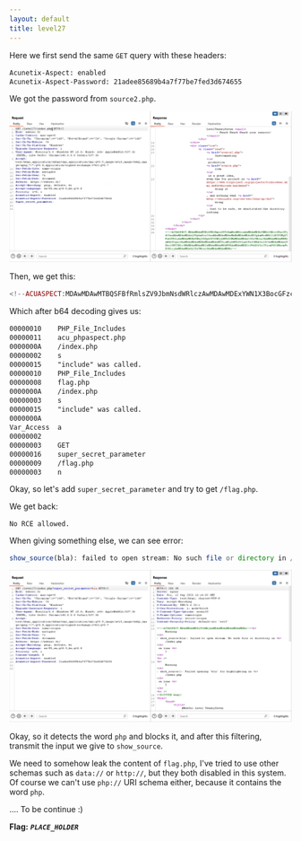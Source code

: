 ```yaml
---
layout: default
title: level27
---
```


Here we first send the same `GET` query with these headers:
```
Acunetix-Aspect: enabled
Acunetix-Aspect-Password: 21adee85689b4a7f77be7fed3d674655
```
We got the password from `source2.php`.

![Acunetix data](./images/level27_stage1.png)

Then, we get this:
```php
<!--ACUASPECT:MDAwMDAwMTBQSFBfRmlsZV9JbmNsdWRlczAwMDAwMDExYWN1X3BocGFzcGVjdC5waHAwMDAwMDAwQS9pbmRleC5waHAwMDAwMDAwMnMwMDAwMDAxNSJpbmNsdWRlIiB3YXMgY2FsbGVkLjAwMDAwMDEwUEhQX0ZpbGVfSW5jbHVkZXMwMDAwMDAwOGZsYWcucGhwMDAwMDAwMEEvaW5kZXgucGhwMDAwMDAwMDNzMDAwMDAwMTUiaW5jbHVkZSIgd2FzIGNhbGxlZC4wMDAwMDAwQVZhcl9BY2Nlc3NhMDAwMDAwMDIwMDAwMDAwM0dFVDAwMDAwMDE2c3VwZXJfc2VjcmV0X3BhcmFtZXRlcjAwMDAwMDA5L2ZsYWcucGhwMDAwMDAwMDNu-->
```
Which after b64 decoding gives us:
```
00000010    PHP_File_Includes
00000011    acu_phpaspect.php
0000000A    /index.php
00000002    s
00000015    "include" was called.
00000010    PHP_File_Includes
00000008    flag.php
0000000A    /index.php
00000003    s
00000015    "include" was called.
0000000A    
Var_Access  a
00000002
00000003    GET
00000016    super_secret_parameter
00000009    /flag.php
00000003    n
```

Okay, so let's add `super_secret_parameter` and try to get `/flag.php`.

We get back:
```
No RCE allowed.
```

When giving something else, we can see error:
```php
show_source(bla): failed to open stream: No such file or directory in /index.php
```
![show_source error](./images/level27_error.png)

Okay, so it detects the word `php` and blocks it, and after this filtering, transmit the input we give to `show_source`.

We need to somehow leak the content of `flag.php`, I've tried to use other schemas such as `data://` or `http://`, but they both disabled in this system.
Of course we can't use `php://` URI schema either, because it contains the word `php`.

.... To be continue :)

**Flag:** ***`PLACE_HOLDER`*** 
